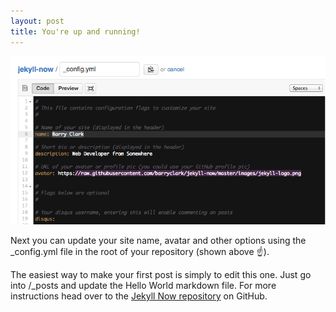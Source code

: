 ```yaml
---
layout: post
title: You're up and running!
---
```


![_config.yml](/images/config.png)

Next you can update your site name, avatar and other options using the _config.yml file in the root of your repository (shown above :point_up:).

The easiest way to make your first post is simply to edit this one. Just go into /_posts and update the Hello World markdown file. For more instructions head over to the [Jekyll Now repository](https://github.com/barryclark/jekyll-now) on GitHub. 